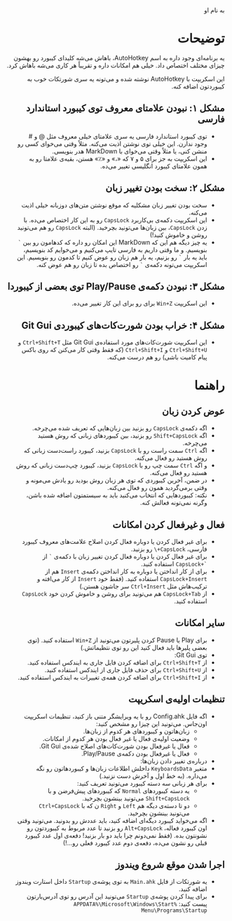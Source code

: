<div dir="rtl">
<p>به نام او</p>
<h1>توضیحات</h1>
<p>یه برنامه‌ای وجود داره به اسم AutoHotkey، باهاش می‌شه کلیدای کیبورد رو بهشون چیزای مختلف اختصاص داد. خیلی هم امکانات داره و تقریباً هر کاری می‌شه باهاش کرد.</p>
<p>این اسکریپت با AutoHotkey نوشته شده و می‌تونه یه سری شورتکات خوب به کیبوردتون اضافه کنه.</p>
<h2>مشکل ۱: نبودن علامتای معروف توی کیبورد استاندارد فارسی</h2>
<ul>
<li>توی کیبورد استاندارد فارسی یه سری علامتای خیلی معروف مثل @ و # وجود ندارن. این خیلی توی نوشتن اذیت می‌کنه. مثلاً وقتی می‌خوای کسی رو منشن کنی، یا مثلاً وقتی می‌خوای با MarkDown هدر بنویسی.</li>
<li>این اسکریپت به جز برای ۵ و ۷ که «،» و «٪» هستن، بقیه‌ی علامتا رو به همون علامتای کیبورد انگلیسی  تغییر می‌ده.</li>
</ul>
<h2>مشکل ۲: سخت بودن تغییر زبان</h2>
<ul>
<li>سخت بودن تغییر زبان مشکلیه که موقع نوشتن متن‌های دوزبانه خیلی اذیت می‌کنه.</li>
<li>این اسکریپت دکمه‌ی بی‌کاربرد <code>CapsLock</code> رو به این کار اختصاص می‌ده. با زدن <code>CapsLock</code>، بین زبان‌ها می‌تونید بچرخید. (البته <code>CapsLock</code> رو هم می‌تونید روشن و خاموش کنید!)</li>
<li>یه چیز دیگه هم این که MarkDown این امکان رو داره که کد‌هامون رو بین <code>`</code> بنویسیم. و ما وقتی داریم به فارسی تایپ می‌کنیم و می‌خوایم کد بنویسیم، باید یه بار <code>`</code> رو بزنیم، یه بار هم زبان رو عوض کنیم تا کدمون رو بنویسیم. این اسکریپت می‌تونه دکمه‌ی <code>`</code> رو اختصاص بده تا زبان رو هم عوض کنه.</li>
</ul>
<h2>مشکل ۳: نبودن دکمه‌ی Play/Pause توی بعضی از کیبوردا</h2>
<ul>
<li>این اسکریپت <code>Win+Z</code> برای رو برای این کار تغییر می‌ده.</li>
</ul>
<h2>مشکل ۴: خراب بودن شورت‌کات‌های کیبوردی Git Gui</h2>
<ul>
<li>این اسکریپت شورت‌کات‌های مورد استفاده‌ی Git Gui مثل <code>Ctrl+Shift+T</code> و <code>Ctrl+Shift+U</code> و <code>Ctrl+Shift+I</code> (که فقط وقتی کار می‌کنن که روی باکس پیام کامیت باشی) رو هم درست می‌کنه.</li>
</ul>
<h1>راهنما</h1>
<h2>عوض کردن زبان</h2>
<ul>
<li>اگه دکمه‌ی <code>CapsLock</code> رو بزنید بین زبان‌هایی که تعریف شده می‌چرخه.</li>
<li>اگه <code>Shift+CapsLock</code> رو بزنید، بین کیبورد‌های زبانی که روش هستید می‌چرخه.</li>
<li>اگه <code>Ctrl</code> سمت راست رو با <code>CapsLock</code> بزنید، کیبورد راست‌دست زبانی که روش هستید رو فعال می‌کنه.</li>
<li>و اگه <code>Ctrl</code> سمت چپ رو با <code>CapsLock</code> بزنید، کیبورد چپ‌دست زبانی که روش هستید رو فعال می‌کنه.</li>
<li>در ضمن، آخرین کیبوردی که توی هر زبان روش بودید رو یادش می‌مونه و وقتی برمی‌گردید همون رو فعال می‌کنه.</li>
<li>نکته: کیبورد‌هایی که انتخاب می‌کنید باید به سیستمتون اضافه شده باشن، وگرنه نمی‌تونه فعالش کنه.</li>
</ul>
<h2>فعال و غیرفعال کردن امکانات</h2>
<ul>
<li>برای غیر فعال کردن یا دوباره فعال کردن اصلاح علامت‌های معروف کیبورد فارسی، <code>CapsLock+\</code> رو بزنید.</li>
<li>برای غیر فعال کردن یا دوباره فعال کردن تغییر زبان با دکمه‌ی <code>`</code> از <code>CapsLock+`‎</code> استفاده کنید.</li>
<li>برای از کار انداختن یا دوباره به کار انداختن دکمه‌ی <code>Insert</code> هم از <code>CapsLock+Insert</code> استفاده کنید. (فقط خود <code>Insert</code> از کار می‌افته و ترکیب‌هاش مثل <code>Ctrl+Insert</code> سر جاشون هستن.)</li>
<li>از <code>CapsLock+Tab</code> هم می‌تونید برای روشن و خاموش کردن خود <code>CapsLock</code> استفاده کنید.</li>
</ul>
<h2>سایر امکانات</h2>
<ul>
<li>برای Play یا Pause کردن پلیرتون می‌تونید از <code>Win+Z</code> استفاده کنید. (توی بعضی پلیر‌ها باید فعال کنید این رو توی نتظیماتش.)</li>
<li>توی Git Gui:</li>
<li>از <code>Ctrl+Shift+T</code> برای اضافه کردن فایل جاری به ایندکس استفاده کنید.</li>
<li>از <code>Ctrl+Shift+U</code> برای حذف فایل جاری از ایندکس استفاده کنید.</li>
<li>از <code>Ctrl+Shift+I</code> برای اضافه کردن همه‌ی تغییرات به ایندکس استفاده کنید.</li>
</ul>
<h2>تنظیمات اولیه‌ی اسکریپت</h2>
<ul>
<li>اگه فایل Config.ahk رو با یه ویرایشگر متنی باز کنید، تنظیمات اسکریپت اون‌جاس. می‌تونید این چیزا رو مشخص کنید:
<ul>
<li>زبان‌هاتون و کیبورد‌های هر کدوم از زبان‌ها.</li>
<li>وضعیت اولیه‌ی فعال یا غیر فعال بودن هر کدوم از امکانات.</li>
<li>فعال یا غیرفعال بودن شورت‌کات‌های اصلاح شده‌ی Git Gui.</li>
<li>فعال یا غیرفعال بودن دکمه‌ی Play/Pause.</li>
</ul>
</li>
<li>درباره‌ی تغییر دادن زبان‌ها:</li>
<li>متغیر <code>KeyboardsData</code> داخلش اطلاعات زبان‌ها و کیبورد‌هاتون رو نگه می‌داره. (به خط اول و آخرش دست نزنید.)</li>
<li>برای هر زبانی سه دسته کیبورد می‌تونید تعریف کنید:
<ul>
<li>یه دسته کیبورد‌های <code>Normal</code> که کیبورد‌های پیش‌فرضن و با <code>Shift+CapsLock</code> می‌تونید بینشون بچرخید.</li>
<li>دو تا دسته‌ی دیگه هم <code>Left</code> و <code>Right</code> ن که با <code>Ctrl+CapsLock</code> می‌تونید بینشون بچرخید.</li>
</ul>
</li>
<li>اگه می‌خواید کیبورد دیگه‌ای اضافه کنید، باید عددش رو بدونید. می‌تونید وقتی اون کیبورد فعاله، <code>Alt+CapsLock</code> رو بزنید تا عدد مربوط به کیبوردتون رو نشونتون بده. (فقط نمی‌دونم چرا باید دو بار بزنید! دفعه‌ی اول عدد کیبورد قبلی رو نشون می‌ده، دفعه‌ی دوم عدد کیبورد فعلی رو...!)</li>
</ul>
<h2>اجرا شدن موقع شروع ویندوز</h2>
<ul>
<li>یه شورتکات از فایل <code>Main.ahk</code> به توی پوشه‌ی <code>Startup</code> داخل استارت ویندوز اضافه کنید.</li>
<li>برای پیدا کردن پوشه‌ی <code>Startup</code> می‌تونید این آدرس رو توی آدرس‌بارتون پیست کنید: <code>%APPDATA%\Microsoft\Windows\Start Menu\Programs\Startup</code></li>
</ul>
</div>
